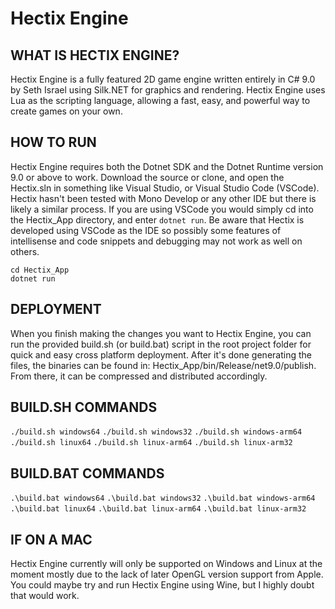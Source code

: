 # Hectix Engine

## WHAT IS HECTIX ENGINE?
Hectix Engine is a fully featured 2D game engine written entirely in C# 9.0 by Seth Israel using Silk.NET for graphics and rendering. Hectix Engine uses Lua as the scripting language, allowing a fast, easy, and powerful way to create games on your own.

## HOW TO RUN
Hectix Engine requires both the Dotnet SDK and the Dotnet Runtime version 9.0 or above to work. Download the source or clone, and open the Hectix.sln in something like Visual Studio, or Visual Studio Code (VSCode). Hectix hasn't been tested with Mono Develop or any other IDE but there is likely a similar process. If you are using VSCode you would simply cd into the Hectix_App directory, and enter ```dotnet run```. Be aware that Hectix is developed using VSCode as the IDE so possibly some features of intellisense and code snippets and debugging may not work as well on others.

```
cd Hectix_App
dotnet run
```

## DEPLOYMENT
When you finish making the changes you want to Hectix Engine, you can run the provided build.sh (or build.bat) script in the root project folder for quick and easy cross platform deployment. After it's done generating the files, the binaries can be found in: Hectix_App/bin/Release/net9.0/publish. From there, it can be compressed and distributed accordingly.

## BUILD.SH COMMANDS
```./build.sh windows64```
```./build.sh windows32```
```./build.sh windows-arm64```
```./build.sh linux64```
```./build.sh linux-arm64```
```./build.sh linux-arm32```

## BUILD.BAT COMMANDS
```.\build.bat windows64```
```.\build.bat windows32```
```.\build.bat windows-arm64```
```.\build.bat linux64```
```.\build.bat linux-arm64```
```.\build.bat linux-arm32```

## IF ON A MAC
Hectix Engine currently will only be supported on Windows and Linux at the moment mostly due to the lack of later OpenGL version support from Apple. You could maybe try and run Hectix Engine using Wine, but I highly doubt that would work.